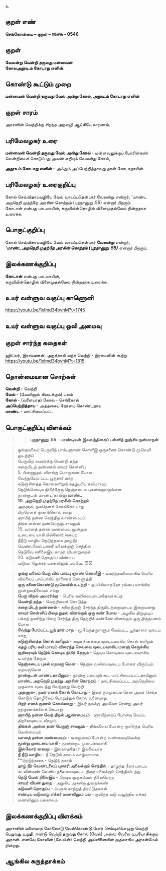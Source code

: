 உ

## குறள் எண் 

**செங்கோன்மை – குறள் – ௦௫௪௬ - 0546**  

## குறள் 

**வேலன்று வென்றி தருவது மன்னவன்  
கோலஅதூஉம் கோடாது எனின்.**  

## கொண்டு கூட்டும் முறை

**மன்னவன் வென்றி தருவது வேல் அன்று கோல், அதூஉம் கோடாது எனின்**

## குறள் சாரம் 

அரசனின் வெற்றிக்கு சிறந்த அறவழி ஆட்சியே காரணம்.  

## பரிமேலழகர் உரை

**மன்னவன் வென்றி தருவது வேல் அன்று கோல்** - மன்னவனுக்குப் போரின்கண் வென்றியைக் கொடுப்பது அவன் எறியும் வேலன்று கோல்,  

**அதூஉம் கோடாது எனின்** - அஃதும் அப்பெற்றித்தாவது தான் கோடாதாயின். 

## பரிமேலழகர் உரைகுறிப்பு   

கோல் செவ்விதாயவழியே வேல் வாய்ப்பதென்பார் வேலன்று என்றார், 'மாண்ட அறநெறி முதற்றே அரசின் கொற்றம் (புறநானுறு .55) என்றார் பிறரும்.  
கோடான் என்பது பாடமாயின், கருவியின்தொழில் வினைமுதல்மேல் நின்றதாக உரைக்க.    

## பொருட்குறிப்பு 

கோல் செவ்விதாயவழியே வேல் வாய்ப்பதென்பார் **வேலன்று** என்றார்,  
_**'மாண்ட அறநெறி முதற்றே அரசின் கொற்றம் (புறநானுறு .55)**_ என்றார் பிறரும்.    

## இலக்கணக்குறிப்பு  

**கோடான்** என்பது பாடமாயின்,  
கருவியின்தொழில் வினைமுதல்மேல் நின்றதாக உரைக்க.   

## உயர் வள்ளுவ வகுப்பு காணொளி

https://youtu.be/1xImd34bvhM?t=1745

## உயர் வள்ளுவ வகுப்பு ஒலி அமைவு 

 
## குறள் சார்ந்த கதைகள் 

ஹிட்லர், இராவணன்;  அறத்தால் வந்த வெற்றி - இராமனின் கூற்று  
https://youtu.be/1xImd34bvhM?t=1815

## தொன்மையான சொற்கள்

**வென்றி** - வெற்றி   
**வேல்** - (வேலினால் கிடைக்கும்) பலம்  
**கோல்** - (வளையாத) கோல் - செங்கோல்  
**அப்பெற்றித்தாய** - அத்தகைய நேர்மை கொண்டதாய  
**மாண்ட** - மாட்சிமைப்பட்ட  

## பொருட்குறிப்பு விளக்கம்  

>>**புறநானுறு .55 - பாண்டியன் இலவந்திகைப் பள்ளித் துஞ்சிய நன்மாறன்**  

>ஓங்குமலைப் பெருவிற் பாம்புஞாண் கொளீஇ 
 >ஒருகணை கொண்டு மூவெயி லுடற்றிப்  
 >பெருவிற லமரர்க்கு வென்றி தந்த  
 >கறைமிடற் றண்ணல் காமர் சென்னிப்  
 >5.	பிறைநுதல் விளங்கு மொருகண் போல  
 >வேந்துமேம் பட்ட பூந்தார் மாற  
 >கடுஞ்சினத்த கொல்களிறுங் கதழ்பரிய கலிமாவும்  
 >நெடுங்கொடிய நிமிர்தேரு நெஞ்சுடைய புகன்மறவரும்என  
 >நான்குடன் மாண்ட தாயினு **மாண்ட  
 >10.	அறநெறி முதற்றே யரசின் கொற்றம்**  
 >அதனால், நமரெனக் கோல்கோ டாது  
 >பிறரெனக் குணங்கொல் லாது  
 >ஞாயிற் றன்ன வெந்திற லாண்மையும்  
 >திங்க ளன்ன தண்பெருஞ் சாயலும்  
 >15.	வானத் தன்ன வண்மையு மூன்றும்  
 >உடையை யாகி யில்லோர் கையற  
 >நீநீடு வாழிய நெடுந்தகை தாழ்நீர்  
 >வெண்டலைப் புணரி யலைக்குஞ் செந்தில்  
 >நெடுவே ணிலைஇய காமர் வியன்றுறைக்  
 >20.	கடுவளி தொகுப்ப வீண்டிய  
 >வடுவா ழெக்கர் மணலினும் பலவே. (55)  
 
 >**ஓங்கு மலைப் பெரு வில் பாம்பு ஞாண் கொளீஇ** - உயர்ந்தமலையாகிய பெரிய வில்லைப் பாம்பாகிய நாணைக் கொளுத்தி  
 >**ஒரு கணைகொண்டு மூவெயில் உடற்றி** - ஒப்பில்லாததோ ரம்பை வாங்கிய மூன்றுமதிலையும் எய்து  
 >**பெரு விறல் அமரர்க்கு** - பெரிய வலியையுடையதேவர்கட்கு  
 >**வென்றி தந்த** - வெற்றியைக் கொடுத்த  
 >**கறை மிடற் றண்ணல்** - கரிய நிறஞ் சேர்ந்த திருமிடற்றையுடைய இறைவனது  
 >**காமர் சென்னிப் பிறை நுதல் விளங்கும் ஒரு கண் போல** - அழகிய திருமுடிப் பக்கத் தணிந்த பிறை சேர்ந்த திரு நெற்றிக் கண்ணே விளங்கும் ஒரு திருநயனம் போல  
 >**வேந்து மேம்பட்ட பூந் தார் மாற** - மூவேந்தருள்ளும் மேம்பட்ட பூந்தாரை யுடைய மாற,  
 >**கடுஞ்சினத்த கொல் களிறும்** - கடிய சினத்தை யுடையவாகிய கொல் களிறும்  
 >**கதழ் பரிய கலி மாவும் விரைந்த செலவை யுடையவாகிய மனஞ் செருக்கிய குதிரையும் நெடுங் கொடிய நிமிர் தேரும்** - நெடிய கொடியை யுடையவாகிய உயர்ந்த தேரும்  
 >**நெஞ்சுடைய புகல் மறவரு மென** - நெஞ்சு வலியையுடைய போரை விரும்பும் மறவருமென  
 >**நான்குடன் மாண்டதாயினும்** - நான்கு படையுங் கூட மாட்சியைப்பட்டதாயினும்    
 >**மாண்ட அறநெறி முதற்று அரசின் கொற்றம்** - மாட்சிமைப்பட்ட அறநெறியை முதலாக வுடைத்து வேந்தரது வெற்றி   
 >**அதனால்-; நமர் எனக் கோல் கோடாது** - இவர் நம்முடைய ரென அவர் செய்த கொடுந் தொழிலைப் பொறுத்துக் கோல் வளையாது  
 >**பிறர் எனக் குணம் கொல்லாது** - இவர் நமக்கு அயலோ ரென்று அவர் நற்குணங்களைக் கெடாது  
 >**ஞாயிற் றன்ன வெந் திறல் ஆண்மையும்** - ஞாயிற்றைப் போன்ற வெய்ய திறலையுடைய வீரமும்  
 >**திங்கள் அன்ன தண் பெருஞ் சாயலும்** - திங்களைப் போன்ற குளிர்ந்த பெரிய மென்மையும்  
 >**வானத் தன்ன வண்மையும்** - மழையைப் போன்ற வண்மையுமென்ற  
 >**மூன்று முடையை யாகி** - மூன்றையு முடையையாகி  
 >**இல்லோர் கையற** - இல்லாததோர் இல்லையாக  
 >**நீ நீடு வாழிய** - நீ நெடுங் காலம் வாழ்வாயாக  
 >**நெடுந்தகை - நெடுந் தகாய்  
 >**தாழ் நீர் வெண்டலைப் புணரி அலைக்கும் செந்தில்** - தாழ்ந்த நீரையுடைய கடலின்கண் வெளிய தலையையுடைய திரை யலைக்கும் செந்திலிடத்து  
 >**நெடு வேள் நிலைஇய** - நெடிய முருகவேள் நிலைபெற்ற  
 >**காமர் வியன் துறை** - அழகிய அகன்ற துறைக்கண்  
 >**கடுவளி தொகுப்ப** - பெருங் காற்றுத் திரட்டுதலால்  
 >**ஈண்டிய வடுவாழ் எக்கர் மணலினும் பல** - குவிந்த வடு வழுந்திய எக்கர் மணலினும் பலகாலம்  
 
## இலக்கணக்குறிப்பு விளக்கம்

அரசனின் வளையாத கோலோடு வேல்கொண்டு போர் செய்யும்பொழுது வெற்றி பெறுவது உறுதி. ஈண்டு வெற்றி தருவது கோல் (வேல்) அல்ல; வேலை உபயோகிக்கும் அரசன். எனவே கோலின் (வேலின்) வெற்றி அவ்வினையின் முதலாகிய அரசன்மேல் நின்றது.  

## ஆங்கில கருத்தாக்கம் 


